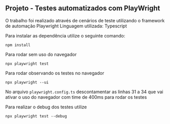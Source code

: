 ## Projeto - Testes automatizados com PlayWright

O trabalho foi realizado através de cenários de teste  utilizando o framework de automação Playwright
Linguagem utilizada: Typescript

Para instalar as dependência utilize o seguinte comando:

```npm install```

Para rodar sem uso do navegador

```npx playwright test```

Para rodar observando os testes no navegador

```npx playwright --ui```

No arquivo ```playwright.config.ts``` descontamentar as linhas 31 a 34 que vai ativar o uso do navegador com time de 400ms para rodar os testes

Para realizar o debug dos testes utilize

```npx playwright test --debug```